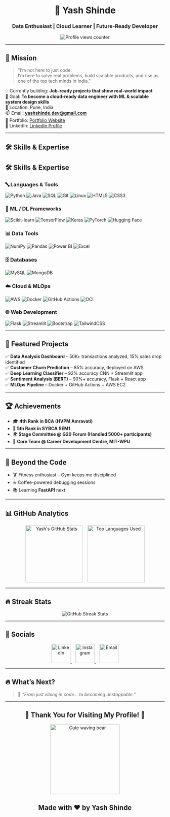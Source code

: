 <h1 align="center">🚀 Yash Shinde</h1>
<h3 align="center">Data Enthusiast | Cloud Learner | Future-Ready Developer</h3>

<p align="center">
  <img src="https://komarev.com/ghpvc/?username=yasssh-shinde&style=for-the-badge&color=8A2BE2&label=PROFILE+VISITS" alt="Profile views counter" />
</p>

---

## 🧠 Mission  

> "I’m not here to just code.  
> I’m here to solve real problems, build scalable products, and rise as one of the top tech minds in India."  

💡 Currently building: **Job-ready projects that show real-world impact**  
🎯 Goal: **To become a cloud-ready data engineer with ML & scalable system design skills**  
📍 Location: Pune, India  
📫 Email: **yashshinde.dev@gmail.com**  
🔗 Portfolio: [Portfolio Website](#)  
🔗 LinkedIn: [LinkedIn Profile](https://www.linkedin.com/in/yasssh-shinde)  

---

## 🛠 Skills & Expertise  
## 🛠 Skills & Expertise  

### 🔤 Languages & Tools  
![Python](https://img.shields.io/badge/Python-3776AB?style=for-the-badge&logo=python&logoColor=white) ![Java](https://img.shields.io/badge/Java-ED8B00?style=for-the-badge&logo=openjdk&logoColor=white) ![SQL](https://img.shields.io/badge/SQL-003B57?style=for-the-badge&logo=database&logoColor=white) ![Git](https://img.shields.io/badge/Git-F05032?style=for-the-badge&logo=git&logoColor=white) ![Linux](https://img.shields.io/badge/Linux-FCC624?style=for-the-badge&logo=linux&logoColor=black) ![HTML5](https://img.shields.io/badge/HTML5-E34F26?style=for-the-badge&logo=html5&logoColor=white) ![CSS3](https://img.shields.io/badge/CSS3-1572B6?style=for-the-badge&logo=css3&logoColor=white)  

### 🤖 ML / DL Frameworks  
![Scikit-learn](https://img.shields.io/badge/Scikit--learn-F7931E?style=for-the-badge&logo=scikit-learn&logoColor=white) ![TensorFlow](https://img.shields.io/badge/TensorFlow-FF6F00?style=for-the-badge&logo=tensorflow&logoColor=white) ![Keras](https://img.shields.io/badge/Keras-D00000?style=for-the-badge&logo=keras&logoColor=white) ![PyTorch](https://img.shields.io/badge/PyTorch-EE4C2C?style=for-the-badge&logo=pytorch&logoColor=white) ![Hugging Face](https://img.shields.io/badge/HuggingFace-FFBF00?style=for-the-badge&logo=huggingface&logoColor=black)  

### 📊 Data Tools  
![NumPy](https://img.shields.io/badge/Numpy-013243?style=for-the-badge&logo=numpy&logoColor=white) ![Pandas](https://img.shields.io/badge/Pandas-150458?style=for-the-badge&logo=pandas&logoColor=white) ![Power BI](https://img.shields.io/badge/PowerBI-F2C811?style=for-the-badge&logo=powerbi&logoColor=black) ![Excel](https://img.shields.io/badge/Excel-217346?style=for-the-badge&logo=microsoftexcel&logoColor=white)  

### 🗄 Databases  
![MySQL](https://img.shields.io/badge/MySQL-4479A1?style=for-the-badge&logo=mysql&logoColor=white) ![MongoDB](https://img.shields.io/badge/MongoDB-47A248?style=for-the-badge&logo=mongodb&logoColor=white)  

### ☁️ Cloud & MLOps  
![AWS](https://img.shields.io/badge/AWS-232F3E?style=for-the-badge&logo=amazonaws&logoColor=white) ![Docker](https://img.shields.io/badge/Docker-2496ED?style=for-the-badge&logo=docker&logoColor=white) ![GitHub Actions](https://img.shields.io/badge/GitHub_Actions-2088FF?style=for-the-badge&logo=github-actions&logoColor=white) ![OCI](https://img.shields.io/badge/Oracle_Cloud-F80000?style=for-the-badge&logo=oracle&logoColor=white)  

### 🌐 Web Development  
![Flask](https://img.shields.io/badge/Flask-000000?style=for-the-badge&logo=flask&logoColor=white) ![Streamlit](https://img.shields.io/badge/Streamlit-FF4B4B?style=for-the-badge&logo=streamlit&logoColor=white) ![Bootstrap](https://img.shields.io/badge/Bootstrap-7952B3?style=for-the-badge&logo=bootstrap&logoColor=white) ![TailwindCSS](https://img.shields.io/badge/Tailwind_CSS-38B2AC?style=for-the-badge&logo=tailwind-css&logoColor=white)  

---

## 🚀 Featured Projects  

✅ **Data Analysis Dashboard** – 50K+ transactions analyzed, 15% sales drop identified  
✅ **Customer Churn Prediction** – 85% accuracy, deployed on AWS  
✅ **Deep Learning Classifier** – 92% accuracy CNN + Streamlit app  
✅ **Sentiment Analysis (BERT)** – 90%+ accuracy, Flask + React app  
✅ **MLOps Pipeline** – Docker + GitHub Actions + AWS EC2  

---

## 🏆 Achievements  

- 🎓 **4th Rank in BCA (HVPM Amravati)**  
- 🏅 **5th Rank in SYBCA SEM1**  
- 🌍 **Stage Committee @ G20 Forum (Handled 5000+ participants)**  
- 🎤 **Core Team @ Career Development Centre, MIT-WPU**

---

## 🌱 Beyond the Code
- 🏋️ Fitness enthusiast – Gym keeps me disciplined  
- ☕ Coffee-powered debugging sessions  
- 📚 Learning **FastAPI** next  

---

## 📊 GitHub Analytics  

<p align="center">
  <img height="180em" src="https://github-readme-stats.vercel.app/api?username=yasssh-shinde&show_icons=true&theme=radical&hide_border=true&include_all_commits=true&count_private=true" alt="Yash's GitHub Stats" />
  &nbsp;&nbsp;
  <img height="180em" src="https://github-readme-stats.vercel.app/api/top-langs/?username=yasssh-shinde&layout=compact&theme=radical&hide_border=true" alt="Top Languages Used" />
</p>

---

## 🔥 Streak Stats  

<p align="center">
  <img src="https://streak-stats.demolab.com?user=yasssh-shinde&theme=radical&hide_border=true" alt="GitHub Streak Stats" />
</p>

---

## 🌸 Socials  

<p align="center">
  <a href="https://www.linkedin.com/in/yasssh-shinde" target="_blank">
    <img src="https://cdn-icons-png.flaticon.com/512/174/174857.png" width="60" alt="LinkedIn" />
  </a>
  &nbsp;&nbsp;
  <a href="https://www.instagram.com/yasssh_shinde/" target="_blank">
    <img src="https://cdn-icons-png.flaticon.com/512/1384/1384063.png" width="60" alt="Instagram" />
  </a>
  &nbsp;&nbsp;
  <a href="mailto:yashshinde.dev@gmail.com" target="_blank">
    <img src="https://cdn-icons-png.flaticon.com/512/732/732200.png" width="60" alt="Email" />
  </a>
</p>

---

## 🔥 What’s Next?  

> 💬 *“From just vibing in code… to becoming unstoppable.”*  

---

<h2 align="center">🌸 Thank You for Visiting My Profile! 🌸</h2>

<p align="center">
  <img src="https://media.giphy.com/media/v1.Y2lkPTc5MGI3NjExOHZsNzdlNmZqaHlpdnJ4YWc3ZWJpYmRvcXdpbmxsajR0dGJqaTN3NSZlcD12MV9naWZzX3NlYXJjaCZjdD1n/jRf5fsn8G6YaogAWxn/giphy.gif" width="220" alt="Cute waving bear" />
</p>

<h2 align="center">Made with ❤️ by Yash Shinde</h2>
